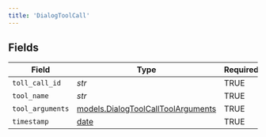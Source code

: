 ```yaml
---
title: 'DialogToolCall'
---
```



## Fields

| Field                                                                          | Type                                                                           | Required                                                                       | Description                                                                    |
| ------------------------------------------------------------------------------ | ------------------------------------------------------------------------------ | ------------------------------------------------------------------------------ | ------------------------------------------------------------------------------ |
| `toll_call_id`                                                                 | *str*                                                                          | TRUE                                                             | N/A                                                                            |
| `tool_name`                                                                    | *str*                                                                          | TRUE                                                             | N/A                                                                            |
| `tool_arguments`                                                               | [models.DialogToolCallToolArguments](../models/dialogtoolcalltoolarguments.md) | TRUE                                                             | N/A                                                                            |
| `timestamp`                                                                    | [date](https://docs.python.org/3/library/datetime.html#date-objects)           | TRUE                                                             | N/A                                                                            |